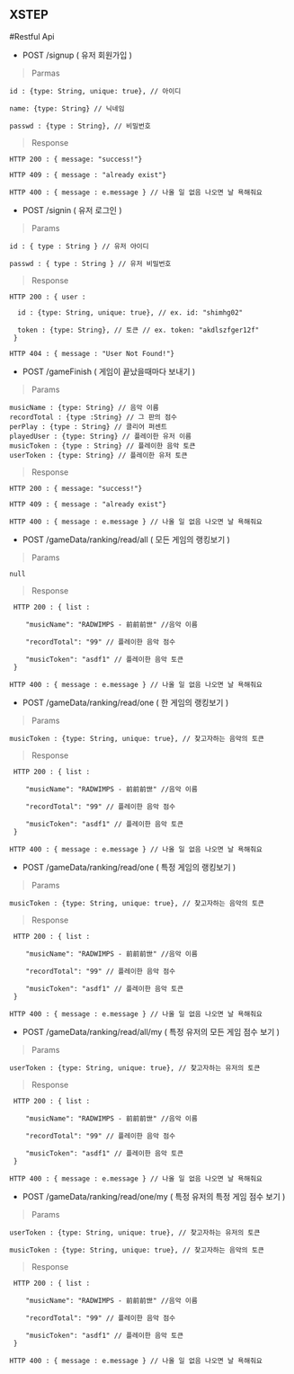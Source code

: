 ## XSTEP

#Restful Api

* POST /signup ( 유저 회원가입 )

> Parmas

    id : {type: String, unique: true}, // 아이디

    name: {type: String} // 닉네임
    
    passwd : {type : String}, // 비밀번호

> Response

    HTTP 200 : { message: "success!"}

    HTTP 409 : { message : "already exist"}

    HTTP 400 : { message : e.message } // 나올 일 없음 나오면 날 욕해줘요
    
    

* POST /signin ( 유저 로그인 )

> Params

    id : { type : String } // 유저 아이디

    passwd : { type : String } // 유저 비밀번호

> Response

    HTTP 200 : { user :
    
      id : {type: String, unique: true}, // ex. id: "shimhg02" 
      
      token : {type: String}, // 토큰 // ex. token: "akdlszfger12f"
     } 

    HTTP 404 : { message : "User Not Found!"}



* POST /gameFinish ( 게임이 끝났을때마다 보내기 )

> Params

    musicName : {type: String} // 음악 이름
    recordTotal : {type :String} // 그 판의 점수
    perPlay : {type : String} // 클리어 퍼센트
    playedUser : {type: String} // 플레이한 유저 이름
    musicToken : {type : String} // 플레이한 음악 토큰
    userToken : {type: String} // 플레이한 유저 토큰

> Response

    HTTP 200 : { message: "success!"}

    HTTP 409 : { message : "already exist"}

    HTTP 400 : { message : e.message } // 나올 일 없음 나오면 날 욕해줘요




* POST /gameData/ranking/read/all ( 모든 게임의 랭킹보기 )

> Params
 
    null
    
> Response

     HTTP 200 : { list :
    
        "musicName": "RADWIMPS - 前前前世" //음악 이름

        "recordTotal": "99" // 플레이한 음악 점수
        
        "musicToken": "asdf1" // 플레이한 음악 토큰
     } 

    HTTP 400 : { message : e.message } // 나올 일 없음 나오면 날 욕해줘요
    
    
    

* POST /gameData/ranking/read/one ( 한 게임의 랭킹보기 )

> Params
    
    musicToken : {type: String, unique: true}, // 찾고자하는 음악의 토큰

> Response

     HTTP 200 : { list :
    
        "musicName": "RADWIMPS - 前前前世" //음악 이름

        "recordTotal": "99" // 플레이한 음악 점수
        
        "musicToken": "asdf1" // 플레이한 음악 토큰
     } 

    HTTP 400 : { message : e.message } // 나올 일 없음 나오면 날 욕해줘요




* POST /gameData/ranking/read/one ( 특정 게임의 랭킹보기 )

> Params
    
    musicToken : {type: String, unique: true}, // 찾고자하는 음악의 토큰

> Response

     HTTP 200 : { list :
    
        "musicName": "RADWIMPS - 前前前世" //음악 이름

        "recordTotal": "99" // 플레이한 음악 점수
        
        "musicToken": "asdf1" // 플레이한 음악 토큰
     } 

    HTTP 400 : { message : e.message } // 나올 일 없음 나오면 날 욕해줘요



* POST /gameData/ranking/read/all/my ( 특정 유저의 모든 게임 점수 보기 )

> Params
    
    userToken : {type: String, unique: true}, // 찾고자하는 유저의 토큰

> Response

     HTTP 200 : { list :
    
        "musicName": "RADWIMPS - 前前前世" //음악 이름

        "recordTotal": "99" // 플레이한 음악 점수
        
        "musicToken": "asdf1" // 플레이한 음악 토큰
     } 

    HTTP 400 : { message : e.message } // 나올 일 없음 나오면 날 욕해줘요




* POST /gameData/ranking/read/one/my ( 특정 유저의 특정 게임 점수 보기 )

> Params
    
    userToken : {type: String, unique: true}, // 찾고자하는 유저의 토큰

    musicToken : {type: String, unique: true}, // 찾고자하는 음악의 토큰

> Response

     HTTP 200 : { list :
    
        "musicName": "RADWIMPS - 前前前世" //음악 이름

        "recordTotal": "99" // 플레이한 음악 점수
        
        "musicToken": "asdf1" // 플레이한 음악 토큰
     } 

    HTTP 400 : { message : e.message } // 나올 일 없음 나오면 날 욕해줘요






